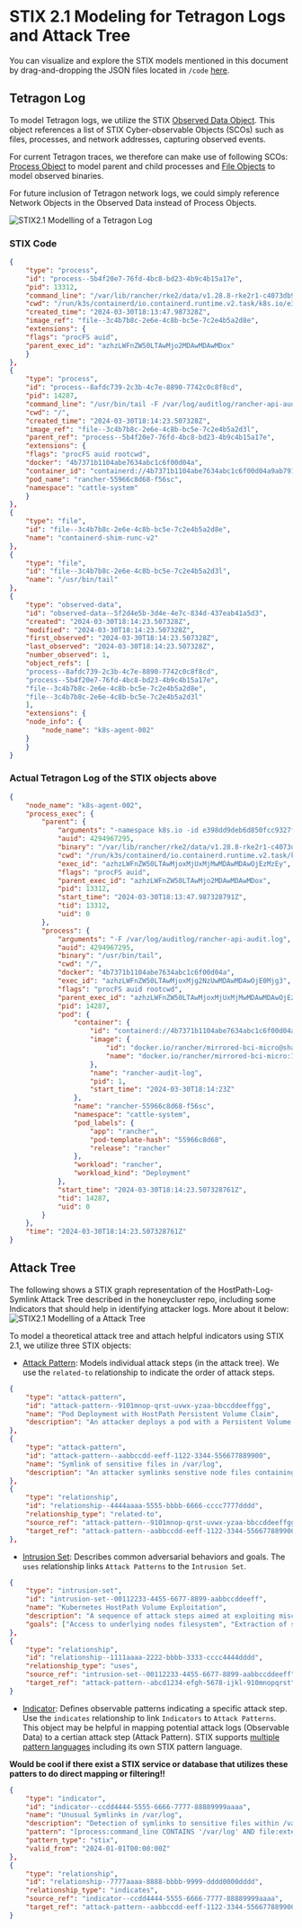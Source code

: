 # STIX 2.1 Modeling for Tetragon Logs and Attack Tree
You can visualize and explore the STIX models mentioned in this document by drag-and-dropping the JSON files located in `/code` [here](https://traut.github.io/stixview/dist/demos/viewer.html). 

## Tetragon Log
To model Tetragon logs, we utilize the STIX [Observed Data Object](https://docs.oasis-open.org/cti/stix/v2.1/os/stix-v2.1-os.html#_p49j1fwoxldc). This object references a list of STIX Cyber-observable Objects (SCOs) such as files, processes, and network addresses, capturing observed events.

For current Tetragon traces, we therefore can make use of following SCOs: [Process Object](https://docs.oasis-open.org/cti/stix/v2.1/os/stix-v2.1-os.html#_hpppnm86a1jm) to model parent and child processes and [File Objects](https://docs.oasis-open.org/cti/stix/v2.1/os/stix-v2.1-os.html#_99bl2dibcztv) to model observed binaries.

For future inclusion of Tetragon network logs, we could simply reference Network Objects in the Observed Data instead of Process Objects.

![STIX2.1 Modelling of a Tetragon Log](figures/stix-log.jpg)

### STIX Code

```json
{
    "type": "process",
    "id": "process--5b4f20e7-76fd-4bc8-bd23-4b9c4b15a17e",
    "pid": 13312,
    "command_line": "/var/lib/rancher/rke2/data/v1.28.8-rke2r1-c4073db9beee/bin/containerd-shim-runc-v2 -namespace k8s.io -id e398dd9deb6d850fcc9327f16b3b1204135ed4ea6a27750160d340ca467fa087 -address /run/k3s/containerd/containerd.sock",
    "cwd": "/run/k3s/containerd/io.containerd.runtime.v2.task/k8s.io/e398dd9deb6d850fcc9327f16b3b1204135ed4ea6a27750160d340ca467fa087",
    "created_time": "2024-03-30T18:13:47.987328Z",
    "image_ref": "file--3c4b7b8c-2e6e-4c8b-bc5e-7c2e4b5a2d8e",
    "extensions": {
    "flags": "procFS auid",
    "parent_exec_id": "azhzLWFnZW50LTAwMjo2MDAwMDAwMDox"
    }
},
{
    "type": "process",
    "id": "process--8afdc739-2c3b-4c7e-8890-7742c0c8f8cd",
    "pid": 14287,
    "command_line": "/usr/bin/tail -F /var/log/auditlog/rancher-api-audit.log",
    "cwd": "/",
    "created_time": "2024-03-30T18:14:23.507328Z",
    "image_ref": "file--3c4b7b8c-2e6e-4c8b-bc5e-7c2e4b5a2d3l",
    "parent_ref": "process--5b4f20e7-76fd-4bc8-bd23-4b9c4b15a17e",
    "extensions": {
    "flags": "procFS auid rootcwd",
    "docker": "4b7371b1104abe7634abc1c6f00d04a",
    "container_id": "containerd://4b7371b1104abe7634abc1c6f00d04a9ab79145d6093bec2783933a206afc632",
    "pod_name": "rancher-55966c8d68-f56sc",
    "namespace": "cattle-system"
    }
},
{
    "type": "file",
    "id": "file--3c4b7b8c-2e6e-4c8b-bc5e-7c2e4b5a2d8e",
    "name": "containerd-shim-runc-v2"
},
{
    "type": "file",
    "id": "file--3c4b7b8c-2e6e-4c8b-bc5e-7c2e4b5a2d3l",
    "name": "/usr/bin/tail"
},
{
    "type": "observed-data",
    "id": "observed-data--5f2d4e5b-3d4e-4e7c-834d-437eab41a5d3",
    "created": "2024-03-30T18:14:23.507328Z",
    "modified": "2024-03-30T18:14:23.507328Z",
    "first_observed": "2024-03-30T18:14:23.507328Z",
    "last_observed": "2024-03-30T18:14:23.507328Z",
    "number_observed": 1,
    "object_refs": [
    "process--8afdc739-2c3b-4c7e-8890-7742c0c8f8cd",
    "process--5b4f20e7-76fd-4bc8-bd23-4b9c4b15a17e",
    "file--3c4b7b8c-2e6e-4c8b-bc5e-7c2e4b5a2d8e",
    "file--3c4b7b8c-2e6e-4c8b-bc5e-7c2e4b5a2d3l"
    ],
    "extensions": {
    "node_info": {
        "node_name": "k8s-agent-002"
    }
    }
}
```

### Actual Tetragon Log of the STIX objects above
```json
{
    "node_name": "k8s-agent-002",
    "process_exec": {
        "parent": {
            "arguments": "-namespace k8s.io -id e398dd9deb6d850fcc9327f16b3b1204135ed4ea6a27750160d340ca467fa087 -address /run/k3s/containerd/containerd.sock",
            "auid": 4294967295,
            "binary": "/var/lib/rancher/rke2/data/v1.28.8-rke2r1-c4073db9beee/bin/containerd-shim-runc-v2",
            "cwd": "/run/k3s/containerd/io.containerd.runtime.v2.task/k8s.io/e398dd9deb6d850fcc9327f16b3b1204135ed4ea6a27750160d340ca467fa087",
            "exec_id": "azhzLWFnZW50LTAwMjoxMjUxMjMwMDAwMDAwOjEzMzEy",
            "flags": "procFS auid",
            "parent_exec_id": "azhzLWFnZW50LTAwMjo2MDAwMDAwMDox",
            "pid": 13312,
            "start_time": "2024-03-30T18:13:47.987328791Z",
            "tid": 13312,
            "uid": 0
        },
        "process": {
            "arguments": "-F /var/log/auditlog/rancher-api-audit.log",
            "auid": 4294967295,
            "binary": "/usr/bin/tail",
            "cwd": "/",
            "docker": "4b7371b1104abe7634abc1c6f00d04a",
            "exec_id": "azhzLWFnZW50LTAwMjoxMjg2NzUwMDAwMDAwOjE0Mjg3",
            "flags": "procFS auid rootcwd",
            "parent_exec_id": "azhzLWFnZW50LTAwMjoxMjUxMjMwMDAwMDAwOjEzMzEy",
            "pid": 14287,
            "pod": {
                "container": {
                    "id": "containerd://4b7371b1104abe7634abc1c6f00d04a9ab79145d6093bec2783933a206afc632",
                    "image": {
                        "id": "docker.io/rancher/mirrored-bci-micro@sha256:a37513dd5ef92f8a05d995a9024bef02f0faedd64b91d464293a67c50fad068c",
                        "name": "docker.io/rancher/mirrored-bci-micro:15.4.14.3"
                    },
                    "name": "rancher-audit-log",
                    "pid": 1,
                    "start_time": "2024-03-30T18:14:23Z"
                },
                "name": "rancher-55966c8d68-f56sc",
                "namespace": "cattle-system",
                "pod_labels": {
                    "app": "rancher",
                    "pod-template-hash": "55966c8d68",
                    "release": "rancher"
                },
                "workload": "rancher",
                "workload_kind": "Deployment"
            },
            "start_time": "2024-03-30T18:14:23.507328761Z",
            "tid": 14287,
            "uid": 0
        }
    },
    "time": "2024-03-30T18:14:23.507328761Z"
}
```


## Attack Tree
The following shows a STIX graph representation of the HostPath-Log-Symlink Attack Tree described in the honeycluster repo, including some Indicators that should help in identifying attacker logs. More about it below:
![STIX2.1 Modelling of a Attack Tree](figures/stix-attack-tree.jpg)

To model a theoretical attack tree and attach helpful indicators using STIX 2.1, we utilize three STIX objects:

- [Attack Pattern](https://docs.oasis-open.org/cti/stix/v2.1/os/stix-v2.1-os.html#_axjijf603msy): Models individual attack steps (in the attack tree). We use the `related-to` relationship to indicate the order of attack steps.

```json
{
    "type": "attack-pattern",
    "id": "attack-pattern--9101mnop-qrst-uvwx-yzaa-bbccddeeffgg",
    "name": "Pod Deployment with HostPath Persistent Volume Claim",
    "description": "An attacker deploys a pod with a Persistent Volume Claim (PVC) that mounts a writable HostPath volume to a critical directory such as /var/log, allowing access to the nodes log files."
},
{
    "type": "attack-pattern",
    "id": "attack-pattern--aabbccdd-eeff-1122-3344-556677889900",
    "name": "Symlink of sensitive files in /var/log",
    "description": "An attacker symlinks senstive node files containing ssh-keys, passwords, etc.. in /var/log in order to access them."
},
{
    "type": "relationship",
    "id": "relationship--4444aaaa-5555-bbbb-6666-cccc7777dddd",
    "relationship_type": "related-to",
    "source_ref": "attack-pattern--9101mnop-qrst-uvwx-yzaa-bbccddeeffgg",
    "target_ref": "attack-pattern--aabbccdd-eeff-1122-3344-556677889900"
},

```

- [Intrusion Set](https://docs.oasis-open.org/cti/stix/v2.1/os/stix-v2.1-os.html#_5ol9xlbbnrdn): Describes common adversarial behaviors and goals. The `uses` relationship links `Attack Patterns` to the `Intrusion Set`.

```json
{
    "type": "intrusion-set",
    "id": "intrusion-set--00112233-4455-6677-8899-aabbccddeeff",
    "name": "Kubernetes HostPath Volume Exploitation",
    "description": "A sequence of attack steps aimed at exploiting misconfigurations in Kubernetes RBAC and HostPath volume settings to extract sensitive data from the cluster nodes.",
    "goals": ["Access to underlying nodes filesystem", "Extraction of sensitive data from node"]
},
{
    "type": "relationship",
    "id": "relationship--1111aaaa-2222-bbbb-3333-cccc4444dddd",
    "relationship_type": "uses",
    "source_ref": "intrusion-set--00112233-4455-6677-8899-aabbccddeeff",
    "target_ref": "attack-pattern--abcd1234-efgh-5678-ijkl-910mnopqrst"
}
```


- [Indicator](https://docs.oasis-open.org/cti/stix/v2.1/os/stix-v2.1-os.html#_muftrcpnf89v): Defines observable patterns indicating a specific attack step. Use the `indicates` relationship to link `Indicators` to `Attack Patterns`. This object may be helpful in mapping potential attack logs (Observable Data) to a certian attack step (Attack Pattern). STIX supports [multiple pattern languages](https://docs.oasis-open.org/cti/stix/v2.1/os/stix-v2.1-os.html#_9lfdvxnyofxw) including its own STIX pattern language. 

**Would be cool if there exist a STIX service or database that utilizes these patters to do direct mapping or filtering!!**
```json
{
    "type": "indicator",
    "id": "indicator--ccdd4444-5555-6666-7777-88889999aaaa",
    "name": "Unusual Symlinks in /var/log",
    "description": "Detection of symlinks to sensitive files within /var/log.",
    "pattern": "[process:command_line CONTAINS '/var/log' AND file:extensions.symlink.path MATCHES '.*(ssh|password).*']",
    "pattern_type": "stix",
    "valid_from": "2024-01-01T00:00:00Z"
},
{
    "type": "relationship",
    "id": "relationship--7777aaaa-8888-bbbb-9999-dddd0000dddd",
    "relationship_type": "indicates",
    "source_ref": "indicator--ccdd4444-5555-6666-7777-88889999aaaa",
    "target_ref": "attack-pattern--aabbccdd-eeff-1122-3344-556677889900"
}
```

